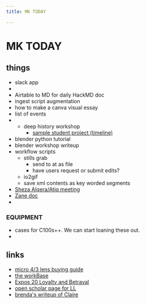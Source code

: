 ```yaml
---
title: MK TODAY

---
```


# MK TODAY

## things
* slack app
* 
* Airtable to MD for daily HackMD doc
* ingest script augmentation
* how to make a canva visual essay
* list of events
* * deep history workshop
    * [sample student project (timeline)](https://cdn.knightlab.com/libs/timeline3/latest/embed/index.html?source=1S6TUoNF7WWNWjPztbQhJ0LybBKfZF9LbNskpdwAMc3w&font=Default&lang=en&initial_zoom=2&height=650)
* blender python tutorial
* blender workshop writeup
* workflow scripts
    * stills grab
        * send to at as file
        * have users request or submit edits?
    * io2gif
    * save xml contents as key worded segments
* [Sheza Alqera/Atiq meeting](https://docs.google.com/document/d/1A18teJJYAPkPhvhKZ1_6JUSJDWy8AWN_IBWt62W6t00/edit#)
* [Zane doc](https://hackmd.io/jep5aiPnTwOA02YuRQyX7Q?both)
* 


### EQUIPMENT

* cases for C100s++. We can start loaning these out.
* 



## links
* [micro 4/3 lens buying guide](https://alikgriffin.com/micro-43-lens-buying-guide/)
* [the workBase](https://airtable.com/app9s8gukCditfXv4/tblaCv3kOh6YfnK55/viwr70PtBIpGXkPjq?blocks=hide)
* [Expos 20 Loyalty and Betrayal](/qujSWfhkT8Ou63S4mBx17A?both)
* [open scholar page for LL](https://projects.iq.harvard.edu/learninglab)
* [brenda's writeup of Claire](https://hackmd.io/b8gea7KsS-yvBBxm9GkFIA?view)
